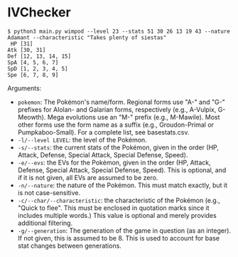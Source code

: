# IVChecker

```
$ python3 main.py wimpod --level 23 --stats 51 30 26 13 19 43 --nature Adamant --characteristic "Takes plenty of siestas"
 HP [31]
Atk [30, 31]
Def [12, 13, 14, 15]
SpA [4, 5, 6, 7]
SpD [1, 2, 3, 4, 5]
Spe [6, 7, 8, 9]
```

Arguments:
- `pokemon`: The Pokémon's name/form. Regional forms use "A-" and "G-" prefixes for Alolan- and Galarian forms, respectively (e.g., A-Vulpix, G-Meowth). Mega evolutions use an "M-" prefix (e.g., M-Mawile). Most other forms use the form name as a suffix (e.g., Groudon-Primal or Pumpkaboo-Small). For a complete list, see basestats.csv.
- `-l/--level LEVEL`: the level of the Pokémon.
- `-s/--stats`: the current stats of the Pokémon, given in the order (HP, Attack, Defense, Special Attack, Special Defense, Speed).
- `-e/--evs`: the EVs for the Pokémon, given in the order (HP, Attack, Defense, Special Attack, Special Defense, Speed). This is optional, and if it is not given, all EVs are assumed to be zero.
- `-n/--nature`: the nature of the Pokémon. This must match exactly, but it is not case-sensitive.
- `-c/--char/--characteristic`: the characteristic of the Pokémon (e.g., "Quick to flee". This must be enclosed in quotation marks since it includes multiple words.) This value is optional and merely provides additional filtering.
- `-g/--generation`: The generation of the game in question (as an integer). If not given, this is assumed to be 8. This is used to account for base stat changes between generations.